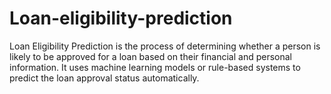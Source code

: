 # Loan-eligibility-prediction
Loan Eligibility Prediction is the process of determining whether a person is likely to be approved for a loan based on their financial and personal information. It uses machine learning models or rule-based systems to predict the loan approval status automatically.
